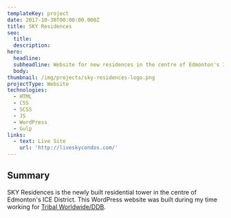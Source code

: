```yaml
---
templateKey: project
date: 2017-10-30T00:00:00.000Z
title: SKY Residences
seo:
  title:
  description:
hero:
  headline:
  subheadline: Website for new residences in the centre of Edmonton's ICE District.
  body:
thumbnail: /img/projects/sky-residences-logo.png
projectType: Website
technologies:
  - HTML
  - CSS
  - SCSS
  - JS
  - WordPress
  - Gulp
links:
  - text: Live Site
    url: 'http://liveskycondos.com/'
---
```


## Summary
SKY Residences is the newly built residential tower in the centre of Edmonton's ICE District. This WordPress website was built during my time working for [Tribal Worldwide/DDB](https://tribalworldwide.ca/).
